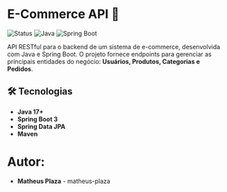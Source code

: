 # E-Commerce API 🛒

![Status](https://img.shields.io/badge/status-concluído-brightgreen)
![Java](https://img.shields.io/badge/Java-17%2B-blue)
![Spring Boot](https://img.shields.io/badge/Spring%20Boot-3.x-brightgreen)

API RESTful para o backend de um sistema de e-commerce, desenvolvida com Java e Spring Boot. O projeto fornece endpoints para gerenciar as principais entidades do negócio: **Usuários, Produtos, Categorias e Pedidos**.

## 🛠️ Tecnologias

-   **Java 17+**
-   **Spring Boot 3**
-   **Spring Data JPA**
-   **Maven**

  # Autor:

  -   **Matheus Plaza** - matheus-plaza
